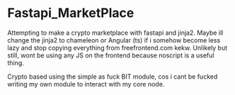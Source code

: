 # Fastapi_MarketPlace
Attempting to make a crypto marketplace with fastapi and jinja2. Maybe ill change the jinja2 to chameleon or Angular (ts) if i somehow become less lazy and stop copying everything from freefrontend.com kekw. Unlikely but still, wont be using any JS on the frontend because noscript is a useful thing. 

Crypto based using the simple as fuck BIT module, cos i cant be fucked writing my own module to interact with my core node.
